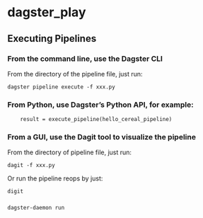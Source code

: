 # dagster_play

## Executing Pipelines

### From the command line, use the Dagster CLI

From the directory of the pipeline file, just run:

```dagster pipeline execute -f xxx.py```

### From Python, use Dagster’s Python API, for example:

```if __name__ == "__main__":
    result = execute_pipeline(hello_cereal_pipeline)
```

### From a GUI, use the Dagit tool to visualize the pipeline
From the directory of pipeline file, just run:

```dagit -f xxx.py```

Or run the pipeline reops by just:

```digit```

### 

```dagster-daemon run```

